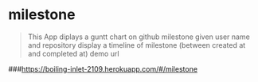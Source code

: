 # milestone 

>This App diplays a guntt chart on github milestone
>given user name and repository display a timeline 
>of milestone (between created at and completed at)
>demo url 

###https://boiling-inlet-2109.herokuapp.com/#/milestone
